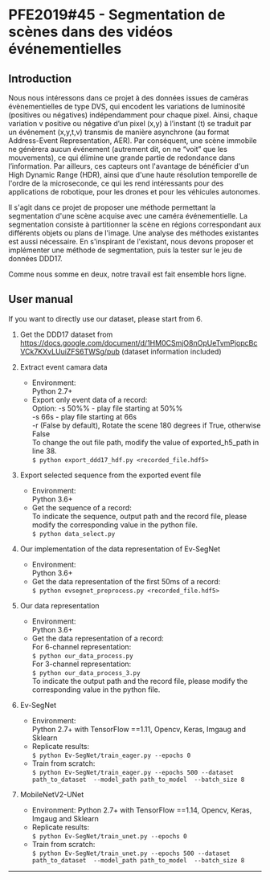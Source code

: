 # **PFE2019#45 - Segmentation de scènes dans des vidéos événementielles**

## **Introduction**

Nous nous intéressons dans ce projet à des données issues de caméras évènementielles de type DVS, qui encodent les variations de luminosité (positives ou négatives) indépendamment pour chaque pixel. Ainsi, chaque variation v positive ou négative d’un pixel (x,y) à l’instant (t) se traduit par un événement (x,y,t,v) transmis de manière asynchrone (au format Address-Event Representation, AER). Par conséquent, une scène immobile ne génèrera aucun événement (autrement dit, on ne “voit” que les mouvements), ce qui élimine une grande partie de redondance dans l’information. Par ailleurs, ces capteurs ont l'avantage de bénéficier d'un High Dynamic Range (HDR), ainsi que d'une haute résolution temporelle de l'ordre de la microseconde, ce qui  les rend intéressants pour des applications de robotique, pour les drones et pour les véhicules autonomes.

Il s'agit dans ce projet de proposer une méthode permettant la segmentation d'une scène acquise avec une caméra événementielle. La segmentation consiste à partitionner la scène en régions correspondant aux différents objets ou plans de l'image. Une analyse des méthodes existantes est aussi nécessaire. En s'inspirant de l'existant, nous devons proposer et implémenter une méthode de segmentation, puis la tester sur le jeu de données DDD17. 


Comme nous somme en deux, notre travail est fait ensemble hors ligne.


## **User manual**
If you want to directly use our dataset, please start from 6.
1. Get the DDD17 dataset from https://docs.google.com/document/d/1HM0CSmjO8nOpUeTvmPjopcBcVCk7KXvLUuiZFS6TWSg/pub (dataset information included)
2. Extract event camara data
    - Environment:   
    Python 2.7+
    - Export only event data of a record:    
Option: -s 50%% - play file starting at 50%%    
-s 66s - play file starting at 66s    
-r (False by default), Rotate the scene 180 degrees if True, otherwise False    
To change the out file path, modify the value of exported_h5_path in line 38.    
```$ python export_ddd17_hdf.py <recorded_file.hdf5> ```


3. Export selected sequence from the exported event file
    - Environment:    
    Python 3.6+
    - Get the sequence of a record:    
To indicate the sequence, output path and the record file, please modify the corresponding value in the python file.       
```$ python data_select.py```

4. Our implementation of the data representation of Ev-SegNet    
    - Environment:    
    Python 3.6+
    - Get the data representation of the first 50ms of a record:     
```$ python evsegnet_preprocess.py <recorded_file.hdf5> ```  

5. Our data representation
    - Environment:    
    Python 3.6+
    - Get the data representation of a record:     
For 6-channel representation:     
```$ python our_data_process.py```     
For 3-channel representation:      
```$ python our_data_process_3.py```      
To indicate the output path and the record file, please modify the corresponding value in the python file.     
6. Ev-SegNet
    - Environment:      
    Python 2.7+ with TensorFlow ==1.11, Opencv, Keras, Imgaug and Sklearn
    - Replicate results:      
```$ python Ev-SegNet/train_eager.py --epochs 0```    
    - Train from scratch:     
```$ python Ev-SegNet/train_eager.py --epochs 500 --dataset path_to_dataset  --model_path path_to_model  --batch_size 8```   

7. MobileNetV2-UNet    
    - Environment: Python 2.7+ with TensorFlow ==1.14, Opencv, Keras, Imgaug and Sklearn   
    - Replicate results:    
```$ python Ev-SegNet/train_unet.py --epochs 0```    
    - Train from scratch:    
```$ python Ev-SegNet/train_unet.py --epochs 500 --dataset path_to_dataset  --model_path path_to_model  --batch_size 8```    






---------------------



